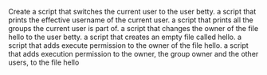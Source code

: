Create a script that switches the current user to the user betty.
 a script that prints the effective username of the current user.
 a script that prints all the groups the current user is part of.
a script that changes the owner of the file hello to the user betty.
a script that creates an empty file called hello.
a script that adds execute permission to the owner of the file hello.
 a script that adds execution permission to the owner, the group owner and the other users, to the file hello
